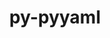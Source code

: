 ---
title: "py-pyyaml"
layout: cache
categories: [package, develop-2024-05-19]
meta: {"versions": ["5.4.1", "6.0"], "compilers": ["apple-clang@=15.0.0", "cce@=15.0.1", "gcc@=10.2.1", "gcc@=11.1.0", "gcc@=11.4.0", "gcc@=7.3.1", "gcc@=7.5.0", "gcc@=9.4.0", "oneapi@=2024.0.0"], "oss": ["amzn2", "centos7", "rhel8", "ubuntu18.04", "ubuntu20.04", "ubuntu22.04", "ventura"], "platforms": ["darwin", "linux"], "targets": ["aarch64", "neoverse_n1", "neoverse_v1", "neoverse_v2", "ppc64le", "x86_64_v3", "zen4"], "stacks": ["aws-isc", "aws-isc-aarch64", "data-vis-sdk", "developer-tools", "developer-tools-manylinux2014", "e4s", "e4s-cray-rhel", "e4s-neoverse-v2", "e4s-neoverse_v1", "e4s-oneapi", "e4s-power", "ml-darwin-aarch64-mps", "ml-linux-x86_64-cpu", "ml-linux-x86_64-cuda", "radiuss", "root"], "num_specs": 31, "num_specs_by_stack": {"ml-darwin-aarch64-mps": 2, "root": 31, "aws-isc-aarch64": 4, "aws-isc": 2, "developer-tools-manylinux2014": 1, "e4s-cray-rhel": 2, "radiuss": 3, "developer-tools": 1, "e4s-power": 2, "data-vis-sdk": 2, "e4s-neoverse_v1": 2, "e4s-neoverse-v2": 2, "e4s": 4, "ml-linux-x86_64-cuda": 2, "ml-linux-x86_64-cpu": 2, "e4s-oneapi": 2}}
spec_details: [{"hash": "ws2cjedeidzrysl3wkhssujiwx5d6ien", "compiler": "apple-clang@=15.0.0", "versions": ["5.4.1"], "os": "ventura", "platform": "darwin", "target": "aarch64", "variants": ["build_system=python_pip", "+libyaml"], "stacks": ["ml-darwin-aarch64-mps", "root"], "size": "-", "tarball": "https://binaries.spack.io/develop-2024-05-19/build_cache/darwin-ventura-aarch64/apple-clang-15.0.0/py-pyyaml-5.4.1/darwin-ventura-aarch64-apple-clang-15.0.0-py-pyyaml-5.4.1-ws2cjedeidzrysl3wkhssujiwx5d6ien.spack"}, {"hash": "pkhcqvi7756da2s2mjsm6zprtk4p7kmp", "compiler": "apple-clang@=15.0.0", "versions": ["6.0"], "os": "ventura", "platform": "darwin", "target": "aarch64", "variants": ["build_system=python_pip", "+libyaml"], "stacks": ["ml-darwin-aarch64-mps", "root"], "size": "-", "tarball": "https://binaries.spack.io/develop-2024-05-19/build_cache/darwin-ventura-aarch64/apple-clang-15.0.0/py-pyyaml-6.0/darwin-ventura-aarch64-apple-clang-15.0.0-py-pyyaml-6.0-pkhcqvi7756da2s2mjsm6zprtk4p7kmp.spack"}, {"hash": "ko6qtop6cwx3bzrbomtpmcm3hdjvog7y", "compiler": "gcc@=7.3.1", "versions": ["5.4.1"], "os": "amzn2", "platform": "linux", "target": "aarch64", "variants": ["build_system=python_pip", "+libyaml"], "stacks": ["aws-isc-aarch64", "root"], "size": "-", "tarball": "https://binaries.spack.io/develop-2024-05-19/build_cache/linux-amzn2-aarch64/gcc-7.3.1/py-pyyaml-5.4.1/linux-amzn2-aarch64-gcc-7.3.1-py-pyyaml-5.4.1-ko6qtop6cwx3bzrbomtpmcm3hdjvog7y.spack"}, {"hash": "rt73s4evl3kwy3ko4tkxji7g2tbf7ze4", "compiler": "gcc@=7.3.1", "versions": ["6.0"], "os": "amzn2", "platform": "linux", "target": "aarch64", "variants": ["build_system=python_pip", "+libyaml"], "stacks": ["aws-isc-aarch64", "root"], "size": "-", "tarball": "https://binaries.spack.io/develop-2024-05-19/build_cache/linux-amzn2-aarch64/gcc-7.3.1/py-pyyaml-6.0/linux-amzn2-aarch64-gcc-7.3.1-py-pyyaml-6.0-rt73s4evl3kwy3ko4tkxji7g2tbf7ze4.spack"}, {"hash": "tcdd4ymionq5sg4cmug2mjzt2u2mk2dq", "compiler": "gcc@=7.3.1", "versions": ["5.4.1"], "os": "amzn2", "platform": "linux", "target": "neoverse_n1", "variants": ["build_system=python_pip", "+libyaml"], "stacks": ["aws-isc-aarch64", "root"], "size": "-", "tarball": "https://binaries.spack.io/develop-2024-05-19/build_cache/linux-amzn2-neoverse_n1/gcc-7.3.1/py-pyyaml-5.4.1/linux-amzn2-neoverse_n1-gcc-7.3.1-py-pyyaml-5.4.1-tcdd4ymionq5sg4cmug2mjzt2u2mk2dq.spack"}, {"hash": "xrdubpn44w66q42rhtsn6k67ltpwedgg", "compiler": "gcc@=7.3.1", "versions": ["6.0"], "os": "amzn2", "platform": "linux", "target": "neoverse_n1", "variants": ["build_system=python_pip", "+libyaml"], "stacks": ["aws-isc-aarch64", "root"], "size": "-", "tarball": "https://binaries.spack.io/develop-2024-05-19/build_cache/linux-amzn2-neoverse_n1/gcc-7.3.1/py-pyyaml-6.0/linux-amzn2-neoverse_n1-gcc-7.3.1-py-pyyaml-6.0-xrdubpn44w66q42rhtsn6k67ltpwedgg.spack"}, {"hash": "brqlf3huufx6earo4kghgicgyj56jng4", "compiler": "gcc@=7.3.1", "versions": ["5.4.1"], "os": "amzn2", "platform": "linux", "target": "x86_64_v3", "variants": ["build_system=python_pip", "+libyaml"], "stacks": ["aws-isc", "root"], "size": "-", "tarball": "https://binaries.spack.io/develop-2024-05-19/build_cache/linux-amzn2-x86_64_v3/gcc-7.3.1/py-pyyaml-5.4.1/linux-amzn2-x86_64_v3-gcc-7.3.1-py-pyyaml-5.4.1-brqlf3huufx6earo4kghgicgyj56jng4.spack"}, {"hash": "7shitpajyurwhx2tc2uubl4atgbgjgbl", "compiler": "gcc@=7.3.1", "versions": ["6.0"], "os": "amzn2", "platform": "linux", "target": "x86_64_v3", "variants": ["build_system=python_pip", "+libyaml"], "stacks": ["aws-isc", "root"], "size": "-", "tarball": "https://binaries.spack.io/develop-2024-05-19/build_cache/linux-amzn2-x86_64_v3/gcc-7.3.1/py-pyyaml-6.0/linux-amzn2-x86_64_v3-gcc-7.3.1-py-pyyaml-6.0-7shitpajyurwhx2tc2uubl4atgbgjgbl.spack"}, {"hash": "2aa2ukjw2vsyx4uaxnvt3isueieqow6m", "compiler": "gcc@=10.2.1", "versions": ["5.4.1"], "os": "centos7", "platform": "linux", "target": "x86_64_v3", "variants": ["build_system=python_pip", "+libyaml"], "stacks": ["root", "developer-tools-manylinux2014"], "size": "-", "tarball": "https://binaries.spack.io/develop-2024-05-19/build_cache/linux-centos7-x86_64_v3/gcc-10.2.1/py-pyyaml-5.4.1/linux-centos7-x86_64_v3-gcc-10.2.1-py-pyyaml-5.4.1-2aa2ukjw2vsyx4uaxnvt3isueieqow6m.spack"}, {"hash": "qzggsrjst3gc6hnheaqztrwbxswxrc3v", "compiler": "cce@=15.0.1", "versions": ["5.4.1"], "os": "rhel8", "platform": "linux", "target": "zen4", "variants": ["build_system=python_pip", "+libyaml"], "stacks": ["root", "e4s-cray-rhel"], "size": "-", "tarball": "https://binaries.spack.io/develop-2024-05-19/build_cache/linux-rhel8-zen4/cce-15.0.1/py-pyyaml-5.4.1/linux-rhel8-zen4-cce-15.0.1-py-pyyaml-5.4.1-qzggsrjst3gc6hnheaqztrwbxswxrc3v.spack"}, {"hash": "es3n4ffvvg6bft6cvjo3eoldhcfiqdq5", "compiler": "cce@=15.0.1", "versions": ["6.0"], "os": "rhel8", "platform": "linux", "target": "zen4", "variants": ["build_system=python_pip", "+libyaml"], "stacks": ["root", "e4s-cray-rhel"], "size": "-", "tarball": "https://binaries.spack.io/develop-2024-05-19/build_cache/linux-rhel8-zen4/cce-15.0.1/py-pyyaml-6.0/linux-rhel8-zen4-cce-15.0.1-py-pyyaml-6.0-es3n4ffvvg6bft6cvjo3eoldhcfiqdq5.spack"}, {"hash": "6secu5jpcyhgnyt2projnao4h5ipbsob", "compiler": "gcc@=7.5.0", "versions": ["5.4.1"], "os": "ubuntu18.04", "platform": "linux", "target": "x86_64_v3", "variants": ["build_system=python_pip", "+libyaml"], "stacks": ["radiuss", "root"], "size": "-", "tarball": "https://binaries.spack.io/develop-2024-05-19/build_cache/linux-ubuntu18.04-x86_64_v3/gcc-7.5.0/py-pyyaml-5.4.1/linux-ubuntu18.04-x86_64_v3-gcc-7.5.0-py-pyyaml-5.4.1-6secu5jpcyhgnyt2projnao4h5ipbsob.spack"}, {"hash": "kvv442p2gjx4w2le352cv2jsbgq2dept", "compiler": "gcc@=7.5.0", "versions": ["6.0"], "os": "ubuntu18.04", "platform": "linux", "target": "x86_64_v3", "variants": ["build_system=python_pip", "+libyaml"], "stacks": ["radiuss", "root"], "size": "-", "tarball": "https://binaries.spack.io/develop-2024-05-19/build_cache/linux-ubuntu18.04-x86_64_v3/gcc-7.5.0/py-pyyaml-6.0/linux-ubuntu18.04-x86_64_v3-gcc-7.5.0-py-pyyaml-6.0-kvv442p2gjx4w2le352cv2jsbgq2dept.spack"}, {"hash": "qmlvbb6znes227ddzg2mqxc4cnbownk5", "compiler": "gcc@=7.5.0", "versions": ["6.0"], "os": "ubuntu18.04", "platform": "linux", "target": "x86_64_v3", "variants": ["build_system=python_pip", "+libyaml"], "stacks": ["radiuss", "root"], "size": "-", "tarball": "https://binaries.spack.io/develop-2024-05-19/build_cache/linux-ubuntu18.04-x86_64_v3/gcc-7.5.0/py-pyyaml-6.0/linux-ubuntu18.04-x86_64_v3-gcc-7.5.0-py-pyyaml-6.0-qmlvbb6znes227ddzg2mqxc4cnbownk5.spack"}, {"hash": "d7r2skwr4hh6y5mtvq6cc5dd3zprinw5", "compiler": "gcc@=7.5.0", "versions": ["5.4.1"], "os": "ubuntu18.04", "platform": "linux", "target": "x86_64_v3", "variants": ["build_system=python_pip", "+libyaml"], "stacks": ["developer-tools", "root"], "size": "-", "tarball": "https://binaries.spack.io/develop-2024-05-19/build_cache/linux-ubuntu18.04-x86_64_v3/gcc-7.5.0/py-pyyaml-5.4.1/linux-ubuntu18.04-x86_64_v3-gcc-7.5.0-py-pyyaml-5.4.1-d7r2skwr4hh6y5mtvq6cc5dd3zprinw5.spack"}, {"hash": "ccqmcwtehndb4cq2nbmbdth5rd6lu2ac", "compiler": "gcc@=9.4.0", "versions": ["5.4.1"], "os": "ubuntu20.04", "platform": "linux", "target": "ppc64le", "variants": ["build_system=python_pip", "+libyaml"], "stacks": ["e4s-power", "root"], "size": "-", "tarball": "https://binaries.spack.io/develop-2024-05-19/build_cache/linux-ubuntu20.04-ppc64le/gcc-9.4.0/py-pyyaml-5.4.1/linux-ubuntu20.04-ppc64le-gcc-9.4.0-py-pyyaml-5.4.1-ccqmcwtehndb4cq2nbmbdth5rd6lu2ac.spack"}, {"hash": "h275ov6h634s3ay7irxvyyli4aztpkkf", "compiler": "gcc@=9.4.0", "versions": ["6.0"], "os": "ubuntu20.04", "platform": "linux", "target": "ppc64le", "variants": ["build_system=python_pip", "+libyaml"], "stacks": ["e4s-power", "root"], "size": "-", "tarball": "https://binaries.spack.io/develop-2024-05-19/build_cache/linux-ubuntu20.04-ppc64le/gcc-9.4.0/py-pyyaml-6.0/linux-ubuntu20.04-ppc64le-gcc-9.4.0-py-pyyaml-6.0-h275ov6h634s3ay7irxvyyli4aztpkkf.spack"}, {"hash": "jnn4cqi5wyqigximr6sshozx56dbpkmh", "compiler": "gcc@=11.1.0", "versions": ["6.0"], "os": "ubuntu20.04", "platform": "linux", "target": "x86_64_v3", "variants": ["build_system=python_pip", "+libyaml"], "stacks": ["data-vis-sdk", "root"], "size": "-", "tarball": "https://binaries.spack.io/develop-2024-05-19/build_cache/linux-ubuntu20.04-x86_64_v3/gcc-11.1.0/py-pyyaml-6.0/linux-ubuntu20.04-x86_64_v3-gcc-11.1.0-py-pyyaml-6.0-jnn4cqi5wyqigximr6sshozx56dbpkmh.spack"}, {"hash": "h2skocsszlfd444rvwpuu6beg5d6p64g", "compiler": "gcc@=11.1.0", "versions": ["6.0"], "os": "ubuntu20.04", "platform": "linux", "target": "x86_64_v3", "variants": ["build_system=python_pip", "+libyaml"], "stacks": ["data-vis-sdk", "root"], "size": "-", "tarball": "https://binaries.spack.io/develop-2024-05-19/build_cache/linux-ubuntu20.04-x86_64_v3/gcc-11.1.0/py-pyyaml-6.0/linux-ubuntu20.04-x86_64_v3-gcc-11.1.0-py-pyyaml-6.0-h2skocsszlfd444rvwpuu6beg5d6p64g.spack"}, {"hash": "w5egqokfchj25y5ir56rkp7fuyvfnrk5", "compiler": "gcc@=11.4.0", "versions": ["6.0"], "os": "ubuntu22.04", "platform": "linux", "target": "neoverse_v1", "variants": ["build_system=python_pip", "+libyaml"], "stacks": ["e4s-neoverse_v1", "root"], "size": "-", "tarball": "https://binaries.spack.io/develop-2024-05-19/build_cache/linux-ubuntu22.04-neoverse_v1/gcc-11.4.0/py-pyyaml-6.0/linux-ubuntu22.04-neoverse_v1-gcc-11.4.0-py-pyyaml-6.0-w5egqokfchj25y5ir56rkp7fuyvfnrk5.spack"}, {"hash": "cnu7wbvaaellgtcsa27x6gjohuy6oj3i", "compiler": "gcc@=11.4.0", "versions": ["5.4.1"], "os": "ubuntu22.04", "platform": "linux", "target": "neoverse_v1", "variants": ["build_system=python_pip", "+libyaml"], "stacks": ["e4s-neoverse_v1", "root"], "size": "-", "tarball": "https://binaries.spack.io/develop-2024-05-19/build_cache/linux-ubuntu22.04-neoverse_v1/gcc-11.4.0/py-pyyaml-5.4.1/linux-ubuntu22.04-neoverse_v1-gcc-11.4.0-py-pyyaml-5.4.1-cnu7wbvaaellgtcsa27x6gjohuy6oj3i.spack"}, {"hash": "la3hygeed6h7tbggslnpngrfjf3yvm6g", "compiler": "gcc@=11.4.0", "versions": ["5.4.1"], "os": "ubuntu22.04", "platform": "linux", "target": "neoverse_v2", "variants": ["build_system=python_pip", "+libyaml"], "stacks": ["e4s-neoverse-v2", "root"], "size": "-", "tarball": "https://binaries.spack.io/develop-2024-05-19/build_cache/linux-ubuntu22.04-neoverse_v2/gcc-11.4.0/py-pyyaml-5.4.1/linux-ubuntu22.04-neoverse_v2-gcc-11.4.0-py-pyyaml-5.4.1-la3hygeed6h7tbggslnpngrfjf3yvm6g.spack"}, {"hash": "pfwz3y4cxk62vvolnby373jjcdxzwdea", "compiler": "gcc@=11.4.0", "versions": ["6.0"], "os": "ubuntu22.04", "platform": "linux", "target": "neoverse_v2", "variants": ["build_system=python_pip", "+libyaml"], "stacks": ["e4s-neoverse-v2", "root"], "size": "-", "tarball": "https://binaries.spack.io/develop-2024-05-19/build_cache/linux-ubuntu22.04-neoverse_v2/gcc-11.4.0/py-pyyaml-6.0/linux-ubuntu22.04-neoverse_v2-gcc-11.4.0-py-pyyaml-6.0-pfwz3y4cxk62vvolnby373jjcdxzwdea.spack"}, {"hash": "bsvmd5f5qfekoz3lx7zglxlxq3zyubsf", "compiler": "gcc@=11.4.0", "versions": ["6.0"], "os": "ubuntu22.04", "platform": "linux", "target": "x86_64_v3", "variants": ["build_system=python_pip", "+libyaml"], "stacks": ["root", "e4s"], "size": "-", "tarball": "https://binaries.spack.io/develop-2024-05-19/build_cache/linux-ubuntu22.04-x86_64_v3/gcc-11.4.0/py-pyyaml-6.0/linux-ubuntu22.04-x86_64_v3-gcc-11.4.0-py-pyyaml-6.0-bsvmd5f5qfekoz3lx7zglxlxq3zyubsf.spack"}, {"hash": "tepi5l72pjuhduv2lntrsjfdmm24qruo", "compiler": "gcc@=11.4.0", "versions": ["6.0"], "os": "ubuntu22.04", "platform": "linux", "target": "x86_64_v3", "variants": ["build_system=python_pip", "+libyaml"], "stacks": ["root", "e4s"], "size": "-", "tarball": "https://binaries.spack.io/develop-2024-05-19/build_cache/linux-ubuntu22.04-x86_64_v3/gcc-11.4.0/py-pyyaml-6.0/linux-ubuntu22.04-x86_64_v3-gcc-11.4.0-py-pyyaml-6.0-tepi5l72pjuhduv2lntrsjfdmm24qruo.spack"}, {"hash": "5qgu65tyyuf3mixdmnltiepv2spjyfl4", "compiler": "gcc@=11.4.0", "versions": ["5.4.1"], "os": "ubuntu22.04", "platform": "linux", "target": "x86_64_v3", "variants": ["build_system=python_pip", "+libyaml"], "stacks": ["root", "e4s"], "size": "-", "tarball": "https://binaries.spack.io/develop-2024-05-19/build_cache/linux-ubuntu22.04-x86_64_v3/gcc-11.4.0/py-pyyaml-5.4.1/linux-ubuntu22.04-x86_64_v3-gcc-11.4.0-py-pyyaml-5.4.1-5qgu65tyyuf3mixdmnltiepv2spjyfl4.spack"}, {"hash": "ocwhu32rfj2ftpjgnpguad4i3nvr6av5", "compiler": "gcc@=11.4.0", "versions": ["5.4.1"], "os": "ubuntu22.04", "platform": "linux", "target": "x86_64_v3", "variants": ["build_system=python_pip", "+libyaml"], "stacks": ["ml-linux-x86_64-cuda", "root", "ml-linux-x86_64-cpu"], "size": "-", "tarball": "https://binaries.spack.io/develop-2024-05-19/build_cache/linux-ubuntu22.04-x86_64_v3/gcc-11.4.0/py-pyyaml-5.4.1/linux-ubuntu22.04-x86_64_v3-gcc-11.4.0-py-pyyaml-5.4.1-ocwhu32rfj2ftpjgnpguad4i3nvr6av5.spack"}, {"hash": "4pomjrleq2f4u5fmmnclucfx6vufaoz3", "compiler": "gcc@=11.4.0", "versions": ["6.0"], "os": "ubuntu22.04", "platform": "linux", "target": "x86_64_v3", "variants": ["build_system=python_pip", "+libyaml"], "stacks": ["root", "e4s"], "size": "-", "tarball": "https://binaries.spack.io/develop-2024-05-19/build_cache/linux-ubuntu22.04-x86_64_v3/gcc-11.4.0/py-pyyaml-6.0/linux-ubuntu22.04-x86_64_v3-gcc-11.4.0-py-pyyaml-6.0-4pomjrleq2f4u5fmmnclucfx6vufaoz3.spack"}, {"hash": "rwbtpn2ejyl2xuq3gcrv23ka4ul5ryc4", "compiler": "gcc@=11.4.0", "versions": ["6.0"], "os": "ubuntu22.04", "platform": "linux", "target": "x86_64_v3", "variants": ["build_system=python_pip", "+libyaml"], "stacks": ["ml-linux-x86_64-cuda", "root", "ml-linux-x86_64-cpu"], "size": "-", "tarball": "https://binaries.spack.io/develop-2024-05-19/build_cache/linux-ubuntu22.04-x86_64_v3/gcc-11.4.0/py-pyyaml-6.0/linux-ubuntu22.04-x86_64_v3-gcc-11.4.0-py-pyyaml-6.0-rwbtpn2ejyl2xuq3gcrv23ka4ul5ryc4.spack"}, {"hash": "7vialnxi2jhj4w5p4mqf6s3unlzlfzjn", "compiler": "oneapi@=2024.0.0", "versions": ["6.0"], "os": "ubuntu22.04", "platform": "linux", "target": "x86_64_v3", "variants": ["build_system=python_pip", "+libyaml"], "stacks": ["root", "e4s-oneapi"], "size": "-", "tarball": "https://binaries.spack.io/develop-2024-05-19/build_cache/linux-ubuntu22.04-x86_64_v3/oneapi-2024.0.0/py-pyyaml-6.0/linux-ubuntu22.04-x86_64_v3-oneapi-2024.0.0-py-pyyaml-6.0-7vialnxi2jhj4w5p4mqf6s3unlzlfzjn.spack"}, {"hash": "z3zzyeldipphorgmp7lwuwedztooqc7n", "compiler": "oneapi@=2024.0.0", "versions": ["5.4.1"], "os": "ubuntu22.04", "platform": "linux", "target": "x86_64_v3", "variants": ["build_system=python_pip", "+libyaml"], "stacks": ["root", "e4s-oneapi"], "size": "-", "tarball": "https://binaries.spack.io/develop-2024-05-19/build_cache/linux-ubuntu22.04-x86_64_v3/oneapi-2024.0.0/py-pyyaml-5.4.1/linux-ubuntu22.04-x86_64_v3-oneapi-2024.0.0-py-pyyaml-5.4.1-z3zzyeldipphorgmp7lwuwedztooqc7n.spack"}]
---